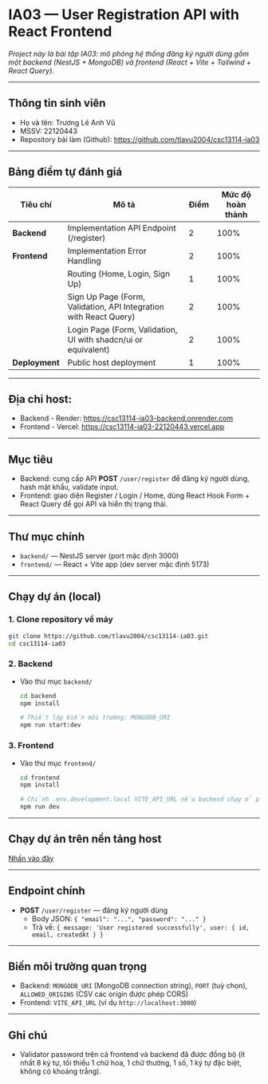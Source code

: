 # IA03 — User Registration API with React Frontend

_Project này là bài tập IA03: mô phỏng hệ thống đăng ký người dùng gồm một backend (NestJS + MongoDB) và frontend (React + Vite + Tailwind + React Query)._

---

## Thông tin sinh viên
- Họ và tên: Trương Lê Anh Vũ
- MSSV: 22120443
- Repository bài làm (Github): https://github.com/tlavu2004/csc13114-ia03

---

## Bảng điểm tự đánh giá

| Tiêu chí       | Mô tả                                                             | Điểm   | Mức độ hoàn thành |
|----------------|-------------------------------------------------------------------|--------|-------------------|
| **Backend**    | Implementation API Endpoint (/register)                           | 2      | 100%              |
| **Frontend**   | Implementation Error Handling                                     | 2      | 100%              |
|                | Routing (Home, Login, Sign Up)                                    | 1      | 100%              |
|                | Sign Up Page (Form, Validation, API Integration with React Query) | 2      | 100%              |
|                | Login Page (Form, Validation, UI with shadcn/ui or equivalent)    | 2      | 100%              |
| **Deployment** | Public host deployment                                            | 1      | 100%              |

---

## Địa chỉ host:
- Backend - Render: https://csc13114-ia03-backend.onrender.com
- Frontend - Vercel: https://csc13114-ia03-22120443.vercel.app

---

## Mục tiêu

- Backend: cung cấp API **POST** `/user/register` để đăng ký người dùng, hash mật khẩu, validate input.
- Frontend: giao diện Register / Login / Home, dùng React Hook Form + React Query để gọi API và hiển thị trạng thái.

---

## Thư mục chính

- `backend/` — NestJS server (port mặc định 3000)
- `frontend/` — React + Vite app (dev server mặc định 5173)

---

## Chạy dự án (local)

### 1. Clone repository về máy

```bash
git clone https://github.com/tlavu2004/csc13114-ia03.git
cd csc13114-ia03
```

### 2. Backend

- Vào thư mục `backend/`
  ```bash
  cd backend
  npm install

  # Thiết lập biến môi trường: MONGODB_URI
  npm run start:dev
  ```

### 3. Frontend

- Vào thư mục `frontend/`
  ```bash
  cd frontend
  npm install

  # Chỉnh .env.development.local VITE_API_URL nếu backend chạy ở port khác (tuỳ chọn).
  npm run dev
  ```

---

## Chạy dự án trên nền tảng host
[Nhấn vào đây](https://csc13114-ia03-22120443.vercel.app)

---

## Endpoint chính

- **POST** `/user/register` — đăng ký người dùng
  - Body JSON: `{ "email": "...", "password": "..." }`
  - Trả về: `{ message: 'User registered successfully', user: { id, email, createdAt } }`

---

## Biến môi trường quan trọng
- Backend: `MONGODB_URI` (MongoDB connection string), `PORT` (tuỳ chọn), `ALLOWED_ORIGINS` (CSV các origin được phép CORS)
- Frontend: `VITE_API_URL` (ví dụ `http://localhost:3000`)

---

## Ghi chú
- Validator password trên cả frontend và backend đã được đồng bộ (ít nhất 8 ký tự, tối thiểu 1 chữ hoa, 1 chữ thường, 1 số, 1 ký tự đặc biệt, không có khoảng trắng).
